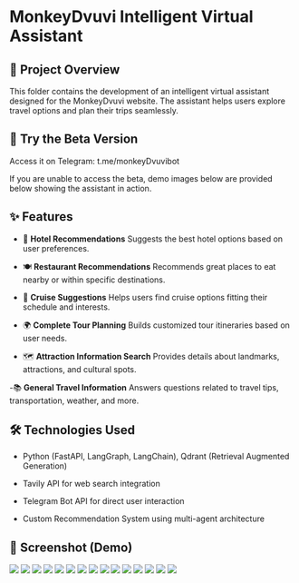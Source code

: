 # MonkeyDvuvi Intelligent Virtual Assistant
## 📁 Project Overview
This folder contains the development of an intelligent virtual assistant designed for the MonkeyDvuvi website. The assistant helps users explore travel options and plan their trips seamlessly.

## 🚀 Try the Beta Version
Access it on Telegram: t.me/monkeyDvuvibot

If you are unable to access the beta, demo images below are provided below showing the assistant in action.

## ✨ Features
- 🏨 **Hotel Recommendations**
Suggests the best hotel options based on user preferences.

- 🍽️ **Restaurant Recommendations**
Recommends great places to eat nearby or within specific destinations.

- 🚢 **Cruise Suggestions**
Helps users find cruise options fitting their schedule and interests.

- 🌍 **Complete Tour Planning**
Builds customized tour itineraries based on user needs.

- 🗺️ **Attraction Information Search**
Provides details about landmarks, attractions, and cultural spots.

-📚 **General Travel Information**
Answers questions related to travel tips, transportation, weather, and more.

## 🛠️ Technologies Used
- Python (FastAPI, LangGraph, LangChain), Qdrant (Retrieval Augmented Generation)

- Tavily API for web search integration

- Telegram Bot API for direct user interaction

- Custom Recommendation System using multi-agent architecture

## 📸 Screenshot (Demo)
![](image/anh1.jpg)
![](image/anh2.jpg)
![](image/anh3.jpg)
![](image/anh4.jpg)
![](image/anh5.jpg)
![](image/anh6.jpg)
![](image/anh7.jpg)
![](image/anh8.jpg)
![](image/anh9.jpg)
![](image/anh10.jpg)
![](image/anh11.jpg)
![](image/anh12.jpg)
![](image/anh13.jpg)
![](image/anh14.jpg)
![](image/anh15.jpg)

